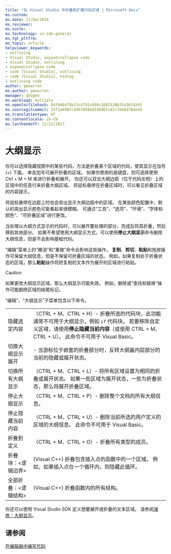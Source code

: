 ```yaml
---
title: "在 Visual Studio 中折叠和扩展代码区域 | Microsoft Docs"
ms.custom: 
ms.date: 11/04/2016
ms.reviewer: 
ms.suite: 
ms.technology: vs-ide-general
ms.tgt_pltfrm: 
ms.topic: article
helpviewer_keywords:
- outlining
- Visual Studio, expand/collapse code
- Visual Studio, outlining
- expand/collapse code
- code [Visual Studio], outlining
- code [Visual Studio], hiding
- outlining code
author: gewarren
ms.author: gewarren
manager: ghogen
ms.workload: multiple
ms.openlocfilehash: 64fd40d78b31c4791c699c2602528b33a36f4245
ms.sourcegitcommit: 32f1a690fc445f9586d53698fc82c7debd784eeb
ms.translationtype: HT
ms.contentlocale: zh-CN
ms.lasthandoff: 12/22/2017
---
```

# <a name="outlining"></a>大纲显示

你可以选择隐藏视图中的某些代码，方法是折叠某个区域的代码，使其显示在加号 (+) 下面。 单击加号可展开折叠的区域。 如果你使用的是键盘，则可选择使用 Ctrl + M + M 来进行折叠和展开。 你还可以双击大纲边距（位于代码左侧）上的区域中的任意行来折叠大纲区域。 将鼠标悬停在折叠区域时，可以看见折叠区域的内容提示。

将鼠标悬停在边距上时也会突出显示大纲边距中的区域。 在某些颜色配置中，默认的突出显示颜色可能看起来很模糊。 可通过“工具”、“选项”、“环境”、“字体和颜色”、“可折叠区域”进行更改。

当处理以大纲方式显示的代码时，可以展开要处理的部分，完成后将其折叠，然后移到其他部分。 如果不希望使用大纲显示方式，可以使用**停止大纲显示**命令删除大纲信息，但是不会影响基础代码。

“编辑”菜单上的“撤消”和“重做”命令会影响这些操作。 **复制**、**剪切**、**粘贴**和拖放操作可保留大纲信息，但是不保留可折叠区域的状态。 例如，如果复制处于折叠状态的区域，那么**粘贴**操作将把复制的文本作为展开的区域进行粘贴。

> [!CAUTION]
> 如果更改大纲显示区域，那么大纲显示可能失效。 例如，删除或“查找和替换”操作可能删除区域的结尾标记。

“编辑”，“大纲显示”子菜单包含以下命令。

|||
|-|-|
|隐藏选定内容|（CTRL + M、CTRL + H）- 折叠所选的代码块，此功能通常不可用于大纲显示，例如 `if` 代码块。 若要移除自定义区域，请使用**停止隐藏当前内容**（或使用 CTRL + M、CTRL + U）。 此命令不可用于 Visual Basic。|  
|切换大纲显示展开|- 当游标位于嵌套的折叠部分时，反转大纲最内层部分的当前的隐藏或展开状态。|  
|切换所有大纲显示|（CTRL + M、CTRL + L）- 将所有区域设置为相同的折叠或展开状态。 如果一些区域为展开状态，一些为折叠状态，那么将展开折叠区域。|  
|停止大纲显示|（CTRL + M、CTRL + P）- 删除整个文档的所有大纲信息。|  
|停止隐藏当前内容|（CTRL + M、CTRL + U）- 删除当前所选的用户定义的区域的大纲信息。 此命令不可用于 Visual Basic。|  
|折叠到定义|（CTRL + M、CTRL + O）- 折叠所有类型的成员。|  
|折叠块：\<逻辑边界>|(Visual C++) 折叠包含插入点的函数中的一个区域。 例如，如果插入点在一个循环内，则隐藏此循环。|  
|全部折叠：\<逻辑结构>|(Visual C++) 折叠函数内的所有结构。|  

你还可以使用 Visual Studio SDK 定义想要展开或折叠的文本区域。 请参阅[演练：大纲显示](../extensibility/walkthrough-outlining.md)。

## <a name="see-also"></a>请参阅

[在编辑器中编写代码](../ide/writing-code-in-the-code-and-text-editor.md)